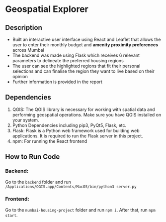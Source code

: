 # Geospatial Explorer
## Description
- Built an interactive user interface using React and Leaflet that allows the user to enter their monthly budget and
**amenity proximity preferences** across Mumbai
- The backend was made using Flask which receives 6 relevant parameters to delineate the preferred housing regions
- The user can see the highlighted regions that fit their personal selections and can finalise the region they want to live based on their opinion
- Further information is provided in the report

## Dependencies 
1. QGIS: The QGIS library is necessary for working with spatial data and performing geospatial operations. Make sure you have QGIS installed on your system.
2. Python Dependencies including pip3, PyQt5, Flask, etc.
3. Flask: Flask is a Python web framework used for building web applications. It is required to run the Flask server in this project.
4. npm: For running the React frontend

## How to Run Code
### Backend:
Go to the `backend` folder and run `/Applications/QGIS.app/Contents/MacOS/bin/python3 server.py`

### Frontend: 
Go to the `mumbai-housing-project` folder and run `npm i`. After that, run `npm start`.

